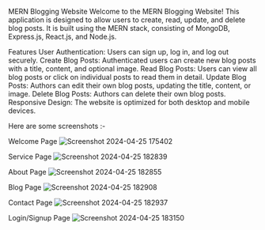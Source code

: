 MERN Blogging Website
Welcome to the MERN Blogging Website! This application is designed to allow users to create, read, update, and delete blog posts. It is built using the MERN stack, consisting of MongoDB, Express.js, React.js, and Node.js.

Features
User Authentication: Users can sign up, log in, and log out securely.
Create Blog Posts: Authenticated users can create new blog posts with a title, content, and optional image.
Read Blog Posts: Users can view all blog posts or click on individual posts to read them in detail.
Update Blog Posts: Authors can edit their own blog posts, updating the title, content, or image.
Delete Blog Posts: Authors can delete their own blog posts.
Responsive Design: The website is optimized for both desktop and mobile devices.

Here are some screenshots :-

Welcome Page
![Screenshot 2024-04-25 175402](https://github.com/Divyanshu9935/Blogging_website/assets/50789852/7d353b08-8842-49c5-baac-d1b908617c3b)


Service Page
![Screenshot 2024-04-25 182839](https://github.com/Divyanshu9935/Blogging_website/assets/50789852/a5b907e2-804b-4b91-9598-9cfd587171aa)


About Page
![Screenshot 2024-04-25 182855](https://github.com/Divyanshu9935/Blogging_website/assets/50789852/28d84c1c-71a0-46dd-aeb3-769fe98d07aa)


Blog Page
![Screenshot 2024-04-25 182908](https://github.com/Divyanshu9935/Blogging_website/assets/50789852/797da784-e47f-452c-b865-483a5baaf7c9)


Contact Page
![Screenshot 2024-04-25 182937](https://github.com/Divyanshu9935/Blogging_website/assets/50789852/e9e41aff-9069-4f7e-be9f-27fb03f458a9)


Login/Signup Page
![Screenshot 2024-04-25 183150](https://github.com/Divyanshu9935/Blogging_website/assets/50789852/0b1ead80-1c16-4307-82e1-bbcd1985fe64)
